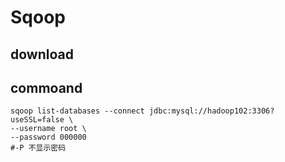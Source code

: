 # Sqoop

## download

## commoand

```shell script
sqoop list-databases --connect jdbc:mysql://hadoop102:3306?useSSL=false \
--username root \
--password 000000
#-P 不显示密码
```
